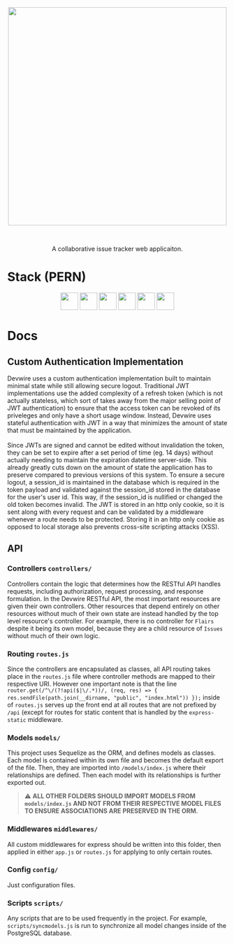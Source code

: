 <br>
<br>
<p align="center">
  <img align="center" width="500px" src="https://user-images.githubusercontent.com/76667723/160297092-479f7ebd-092b-4e30-a789-27e8aa9c538b.svg">
</p>

<br>

<p align="center">A collaborative issue tracker web applicaiton.</p>

# Stack (PERN)
<p align="center" vertical-align="middle">
    <img src="https://img.shields.io/badge/-Express-303030?logo=express&logoColor=ffffff&style=for-the-badge&logoWidth=20" height="40"/>
    <img src="https://img.shields.io/badge/-React-282c34?logo=react&logoColor=61DBFB&style=for-the-badge&logoWidth=20" height="40"/>
    <img src="https://img.shields.io/badge/-postgresql-31648c?logo=postgresql&logoColor=ffffff&style=for-the-badge&logoWidth=20" height="40"/>
    <img src="https://img.shields.io/badge/-SASS-CD6799?logo=sass&logoColor=ffffff&style=for-the-badge&logoWidth=20" height="40"/>
    <img src="https://img.shields.io/badge/-Node.js-3c873a?logo=node.js&logoColor=ffffff&style=for-the-badge&logoWidth=20" height="40">
    <img src="https://img.shields.io/badge/-Redux%20Toolkit-764abc?logo=redux&logoColor=ffffff&style=for-the-badge&logoWidth=20" height="40">
</p>

# Docs
## Custom Authentication Implementation

Devwire uses a custom authentication implementation built to maintain minimal state while still allowing secure logout. Traditional JWT implementations use the added complexity of a refresh token (which is not actually stateless, which sort of takes away from the major selling point of JWT authentication) to ensure that the access token can be revoked of its priveleges and only have a short usage window. Instead, Devwire uses stateful authentication with JWT in a way that minimizes the amount of state that must be maintained by the application.
<br><br>
Since JWTs are signed and cannot be edited without invalidation the token, they can be set to expire after a set period of time (eg. 14 days) without actually needing to maintain the expiration datetime server-side. This already greatly cuts down on the amount of state the application has to preserve compared to previous versions of this system. To ensure a secure logout, a session_id is maintained in the database which is required in the token payload and validated against the session_id stored in the database for the user's user id. This way, if the session_id is nullified or changed the old token becomes invalid. The JWT is stored in an http only cookie, so it is sent along with every request and can be validated by a middleware whenever a route needs to be protected. Storing it in an http only cookie as opposed to local storage also prevents cross-site scripting attacks (XSS).

## API
### Controllers `controllers/` 
Controllers contain the logic that determines how the RESTful API handles requests, including authorization, request processing, and response formulation. In the Devwire RESTful API, the most important resources are given their own controllers. Other resources that depend entirely on other resources without much of their own state are instead handled by the top level resource's controller. For example, there is no controller for `Flairs` despite it being its own model, because they are a child resource of `Issues` without much of their own logic. 

### Routing `routes.js`
Since the controllers are encapsulated as classes, all API routing takes place in the `routes.js` file where controller methods are mapped to their respective URI. However one important note is that the line 
```router.get(/^\/(?!api($|\/.*))/, (req, res) => { res.sendFile(path.join(__dirname, "public", "index.html")) });``` 
inside of `routes.js` serves up the front end at all routes that are not prefixed by `/api` (except for routes for static content that is handled by the `express-static` middleware.

### Models `models/`
This project uses Sequelize as the ORM, and defines models as classes. Each model is contained within its own file and becomes the default export of the file. Then, they are imported into `/models/index.js` where their relationships are defined. Then each model with its relationships is further exported out. 
   
> ⚠️ __ALL OTHER FOLDERS SHOULD IMPORT MODELS FROM `models/index.js` AND NOT FROM THEIR RESPECTIVE MODEL FILES TO ENSURE ASSOCIATIONS ARE PRESERVED IN THE ORM.__

### Middlewares `middlewares/`
All custom middlewares for express should be written into this folder, then applied in either `app.js` or `routes.js` for applying to only certain routes.

### Config `config/`
Just configuration files.

### Scripts `scripts/`
Any scripts that are to be used frequently in the project. For example, `scripts/syncmodels.js` is run to synchronize all model changes inside of the PostgreSQL database.
